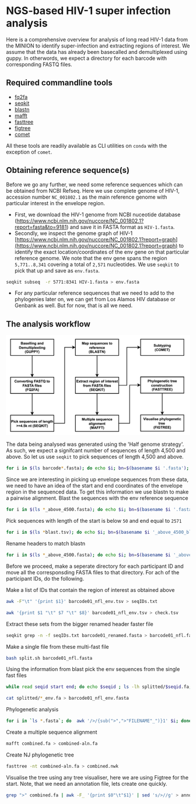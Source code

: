 # NGS-based HIV-1 super infection analysis

Here is a comprehensive overview for analysis of long read HIV-1 data from the MINION to identify super-infection and extracting regions of interest. We assume that the data has already been basecalled and demultiplexed using guppy. In otherwords, we expect a directory for each barcode with corresponding FASTQ files.

## Required commandline tools

+ [fq2fa]()
+ [seqkit]()
+ [blastn]()
+ [mafft]()
+ [fasttree]()
+ [figtree]()
+ [comet]()
 
All these tools are readily available as CLI utilities on `conda` with the exception of `comet`.
 
## Obtaining reference sequence(s)

Before we go any further, we need some reference sequences which can be obtained from NCBI Refseq. Here we use complete genome of HIV-1, accession number `NC_001802.1` as the main reference genome with particular interest in the envelope region. 

+ First, we download the HIV-1 genome from NCBI nuceotide database (https://www.ncbi.nlm.nih.gov/nuccore/NC_001802.1?report=fasta&to=9181) and save it in FASTA format as `HIV-1.fasta`.
+ Secondly, we inspect the genome graph of HIV-1 [https://www.ncbi.nlm.nih.gov/nuccore/NC_001802.1?report=graph](https://www.ncbi.nlm.nih.gov/nuccore/NC_001802.1?report=graph) to identify the exact location/coordinates of the env gene on that particular reference genome. We note that the env gene spans the region `5,771..8,341` covering a total of `2,571` nucleotides. We use `seqkit` to pick that up and save as `env.fasta`.
```bash
seqkit subseq  -r 5771:8341 HIV-1.fasta > env.fasta
```
+ For any particular reference sequences that we need to add to the phylogenies later on, we can get from Los Alamos HIV database or Genbank as well. But for now, that is all we need.
 

## The analysis workflow

![alt text](https://github.com/AlfredUg/super-infection/blob/main/workflow.png?raw=true)


The data being analysed was generated using the 'Half genome strategy'. As such, we expect a signifcant number of sequences of length 4,500 and above. So let us use `seqkit` to pick sequences of length 4,500 and above. 

```bash
for i in $(ls barcode*.fasta); do echo $i; bn=$(basename $i '.fasta'); echo $bn; seqkit seq -g -m 4500 $i > ${bn}_above_4500.fasta;  done &
```

Since we are interesting in picking up envelope sequences from these data, we need to have an idea of the start and end coordinates of the envelope region in the sequenced data. To get this information we use blastn to make a pairwise alignment. Blast the sequences with the env reference sequence

```bash
for i in $(ls *_above_4500.fasta); do echo $i; bn=$(basename $i '.fasta'); echo $bn; blastn -subject env.fasta -query $i -outfmt 6 > ${bn}_blast.tsv ;  done & 
```

Pick sequences with length of the start is below `50` and end equal to `2571`

```bash
for i in $(ls *blast.tsv); do echo $i; bn=$(basename $i '_above_4500_blast.tsv'); echo $bn; awk -F"\t"  '{print}' $i | awk -F"\t" '$10==2571 {print}' | awk -F"\t" '$9<50 {print}' > ${bn}_nfl_env.tsv;  done &
```

Rename headers to match blastn 

```bash
for i in $(ls *_above_4500.fasta); do echo $i; bn=$(basename $i '_above_4500.fasta'); echo $bn; awk '/^>/{print $1;next}{print}' $i > ${bn}_renamed.fasta; done & 
```

Before we proceed, make a seperate directory for each participant ID and move all the corresponsding FASTA files to that directory.
For ach of the participant IDs, do the following.

Make a list of IDs that contain the region of interest as obtained above

```bash
awk -F"\t" '{print $1}' barcode01_nfl_env.tsv > seqIDs.txt
```

```bash
awk '{print $1 "\t" $7 "\t" $8}' barcode01_nfl_env.tsv > check.tsv
```

Extract these sets from the bigger renamed header faster file

```bash
seqkit grep -n -f seqIDs.txt barcode01_renamed.fasta > barcode01_nfl.fasta
```

Make a single file from these multi-fast file

```bash
bash split.sh barcode01_nfl.fasta
```

Using the information from blast pick the env sequences from the single fast files

```bash
while read seqid start end; do echo $seqid ; ls -lh splitted/$seqid.fa; seqkit subseq  -r $start:$end splitted/${seqid}.fa > splitted/${seqid}_env.fa; done < check.tsv
```

```bash
cat splitted/*_env.fa > barcode01_nfl_env.fasta
```


Phylogenetic analysis

```bash
for i in `ls *.fasta`; do  awk '/>/{sub(">",">"FILENAME"_")}1' $i; done > combined.fa
```

Create a multiple sequence alignment

```bash
mafft combined.fa > combined-aln.fa
```

Create NJ phylogenetic tree

```bash
fasttree -nt combined-aln.fa > combined.nwk
```

Visualise the tree using any tree visualiser, here we are using Figtree for the start. Note, that we need an annotation file, lets create one quickly.

```bash
grep ">" combined.fa | awk -F_ '{print $0"\t"$1}' | sed 's/>//g' > annot.txt
```

